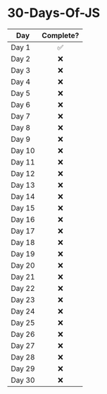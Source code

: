 # 30-Days-Of-JS
| Day         | Complete? |
| ----------- | :---: |
| Day 1       |✅        |
| Day 2       |❌        |
| Day 3       |❌        |
| Day 4       |❌        |
| Day 5       |❌        |
| Day 6       |❌        |
| Day 7       |❌        |
| Day 8       |❌        |
| Day 9       |❌        |
| Day 10      |❌        |
| Day 11      |❌        |
| Day 12      |❌        |
| Day 13      |❌        |
| Day 14      |❌        |
| Day 15      |❌        |
| Day 16      |❌        |
| Day 17      |❌        |
| Day 18      |❌        |
| Day 19      |❌        |
| Day 20      |❌        |
| Day 21      |❌        |
| Day 22      |❌        |
| Day 23      |❌        |
| Day 24      |❌        |
| Day 25      |❌        |
| Day 26      |❌        |
| Day 27      |❌        |
| Day 28      |❌        |
| Day 29      |❌        |
| Day 30      |❌        |